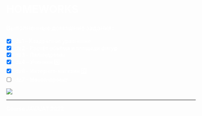 <div style="color:white">

# HOMEWORKS 
### Выполненные домашние задания:

<b>

- [x] dz1 - Квадратное уравнение
- [x] dz2 - Расчёт объёма и площади фигур
- [x] dz3 - Палиндромы
- [x] dz4 - Ученики        :five:
- [x] dz6 - Интернет-магазин :five:
- [ ] dz7 - Maven-проект

</b>

![](https://i.pinimg.com/originals/c0/d3/8c/c0d38c518fdbf6012e0475bb7a0598a5.gif)

---
<b>Course JAVA/AT 2022</b>


</div>



